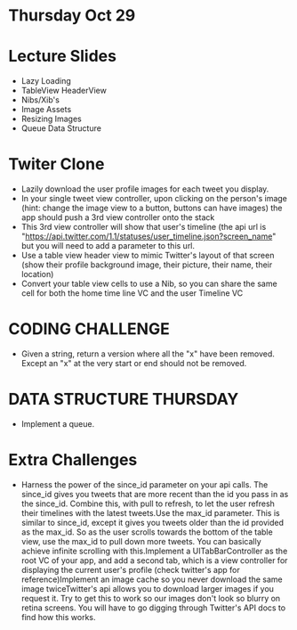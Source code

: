 # Thursday Oct 29

# Lecture Slides
* Lazy Loading
* TableView HeaderView
* Nibs/Xib's
* Image Assets
* Resizing Images
* Queue Data Structure 

# Twiter Clone
*  Lazily download the user profile images for each tweet you display.
* In your single tweet view controller, upon clicking on the person's image (hint: change the image view to a button, buttons can have images) the app should push a 3rd view controller onto the stack
* This 3rd view controller will show that user's timeline (the api url is "https://api.twitter.com/1.1/statuses/user_timeline.json?screen_name" but you will need to add a parameter to this url.
* Use a table view header view to mimic Twitter's layout of that screen (show their profile background image, their picture, their name, their location)
* Convert your table view cells to use a Nib, so you can share the same cell for both the home time line VC and the user Timeline VC

# CODING CHALLENGE
*  Given a string, return a version where all the "x" have been removed. Except an "x" at the very start or end should not be removed. 

#  DATA STRUCTURE THURSDAY
* Implement a queue.

# Extra Challenges

* Harness the power of the since_id parameter on your api calls. The since_id gives you tweets that are more recent than the id you pass in as the since_id. Combine this, with pull to refresh, to let the user refresh their timelines with the latest tweets.Use the max_id parameter. This is similar to since_id, except it gives you tweets older than the id provided as the max_id. So as the user scrolls towards the bottom of the table view, use the max_id to pull down more tweets. You can basically achieve infinite scrolling with this.Implement a UITabBarController as the root VC of your app, and add a second tab, which is a view controller for displaying the current user's profile (check twitter's app for reference)Implement an image cache so you never download the same image twiceTwitter's api allows you to download larger images if you request it. Try to get this to work so our images don't look so blurry on retina screens. You will have to go digging through Twitter's API docs to find how this works.

